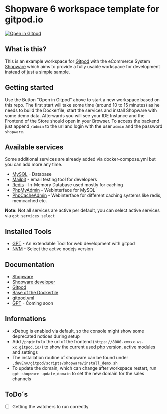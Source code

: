# Shopware 6 workspace template for gitpod.io

[![Open in Gitpod](https://gitpod.io/button/open-in-gitpod.svg)](https://gitpod.io/#https://github.com/derroylo/shopware-workspace-sample)

## What is this?
This is an example workspace for [Gitpod](https://www.gitpod.io/) with the eCommerce System [Shopware](https://www.shopware.com) which aims to provide a fully usable workspace for development instead of just a simple sample.

## Getting started
Use the Button "Open in Gitpod" above to start a new workspace based on this repo. The first start will take some time (around 10 to 15 minutes) as he needs to build the Dockerfile, start the services and install Shopware with some demo data. Afterwards you will see your IDE Instance and the Frontend of the Store should open in your Browser. To access the backend just append `/admin` to the url and login with the user `admin` and the password `shopware`.

## Available services
Some additional services are already added via docker-compose.yml but you can add more any time.
- [MySQL](https://www.mysql.com) - Database
- [Mailpit](https://github.com/axllent/mailpit) - email testing tool for developers
- [Redis](https://redis.com) - In-Memory Database used mostly for caching
- [PhpMyAdmin](https://www.phpmyadmin.net/) - Webinterface for MySQL
- [PhpCacheAdmin](https://github.com/RobiNN1/phpCacheAdmin) - Webinterface for different caching systems like redis, memcached etc.

**Note:** Not all services are active per default, you can select active services via `gpt services select`

## Installed Tools
- [GPT](https://github.com/Derroylo/gitpod-tool) - An extendable Tool for web development with gitpod
- [NVM](https://github.com/nvm-sh/nvm) - Select the active nodejs version

## Documentation
- [Shopware](https://docs.shopware.com/en)
- [Shopware developer](https://developer.shopware.com)
- [Gitpod](https://www.gitpod.io/docs/introduction/getting-started)
- [Base of the Dockerfile](https://github.com/gitpod-io/workspace-images/blob/main/chunks/tool-nginx/Dockerfile)
- [gitpod.yml](https://www.gitpod.io/docs/references/gitpod-yml)
- [GPT](https://github.com/Derroylo/gitpod-tool) - Coming soon

## Informations
- xDebug is enabled via default, so the console might show some deprecated notices during setup
- Add `/phpinfo` to the url of the frontend (`https://8000-xxxxx.ws-xx.gitpod.io/`) to show the current used php version, active modules and settings
- The installation routine of shopware can be found under `.devEnv/gitpod/scripts/shopware/install_demo.sh`
- To update the domain, which can change after workspace restart, run `gpt shopware update_domain` to set the new domain for the sales channels

## ToDo´s
- [ ] Getting the watchers to run correctly
